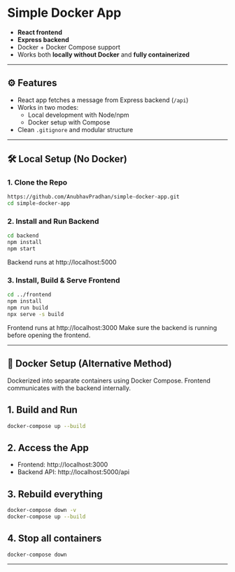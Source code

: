 # Simple Docker App

- **React frontend**
- **Express backend**
- Docker + Docker Compose support
- Works both **locally without Docker** and **fully containerized**

---

## ⚙️ Features

- React app fetches a message from Express backend (`/api`)
- Works in two modes:
  - Local development with Node/npm
  - Docker setup with Compose
- Clean `.gitignore` and modular structure

---

## 🛠️ Local Setup (No Docker)

### 1. Clone the Repo

```bash
https://github.com/AnubhavPradhan/simple-docker-app.git
cd simple-docker-app
```
### 2. Install and Run Backend
```bash
cd backend
npm install
npm start
```
Backend runs at http://localhost:5000

### 3. Install, Build & Serve Frontend
```bash
cd ../frontend
npm install
npm run build
npx serve -s build
```
Frontend runs at http://localhost:3000
Make sure the backend is running before opening the frontend.

---
## 🐳 Docker Setup (Alternative Method)
Dockerized into separate containers using Docker Compose. Frontend communicates with the backend internally.

## 1. Build and Run
```bash
docker-compose up --build
```

## 2. Access the App
- Frontend: http://localhost:3000
- Backend API: http://localhost:5000/api

## 3. Rebuild everything
```bash
docker-compose down -v
docker-compose up --build
```

## 4. Stop all containers
```bash
docker-compose down
```
---


